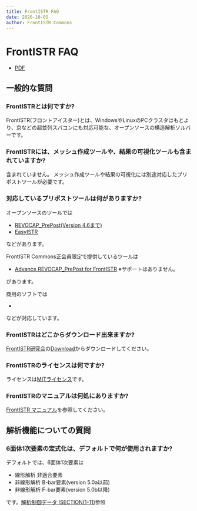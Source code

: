 ```yaml
---
title: FrontISTR FAQ
date: 2020-10-05
author: FrontISTR Commons
---
```


<!-- 表記は FrontISTR ver. 0.0 で統一します -->
# FrontISTR FAQ

- [PDF](faq_ja.pdf)

## 一般的な質問

### FrontISTRとは何ですか?

FrontISTR(フロントアイスター)とは、WindowsやLinuxのPCクラスタはもとより、京などの超並列スパコンにも対応可能な、オープンソースの構造解析ソルバーです。

### FrontISTRには、メッシュ作成ツールや、結果の可視化ツールも含まれていますか?

含まれていません。
メッシュ作成ツールや結果の可視化には別途対応したプリポストツールが必要です。

### 対応しているプリポストツールは何がありますか?

オープンソースのツールでは

- [REVOCAP_PrePost(Version 4.6まで)](https://www.frontistr.com/download/)
- [EasyISTR](http://opencae.gifu-nct.ac.jp/pukiwiki/index.php?AboutEasyISTR)

などがあります。

FrontISTR Commons正会員限定で提供しているツールは

- [Advance REVOCAP_PrePost for FrontISTR](https://www.frontistr.com/download/)
※サポートはありません。

があります。

商用のソフトでは

- 

などが対応しています。

### FrontISTRはどこからダウンロード出来ますか?

[FrontISTR研究会](https://www.frontistr.com/)の[Download](https://www.frontistr.com/download/)からダウンロードしてください。

### FrontISTRのライセンスは何ですか?

ライセンスは[MITライセンス](https://gitlab.com/FrontISTR-Commons/FrontISTR/-/blob/master/License.txt)です。

### FrontISTRのマニュアルは何処にありますか?

[FrontISTR マニュアル](https://frontistr-commons.gitlab.io/FrontISTR_manual/ja/)を参照してください。

## 解析機能についての質問

### 6面体1次要素の定式化は、デフォルトで何が使用されますか?

デフォルトでは、6面体1次要素は

 - 線形解析   非適合要素
 - 非線形解析 B-bar要素(version 5.0a以前)
 - 非線形解析 F-bar要素(version 5.0b以降)

です。[解析制御データ !SECTION(1-11)](../analysis/analysis_05.html#section-1-11)参照

